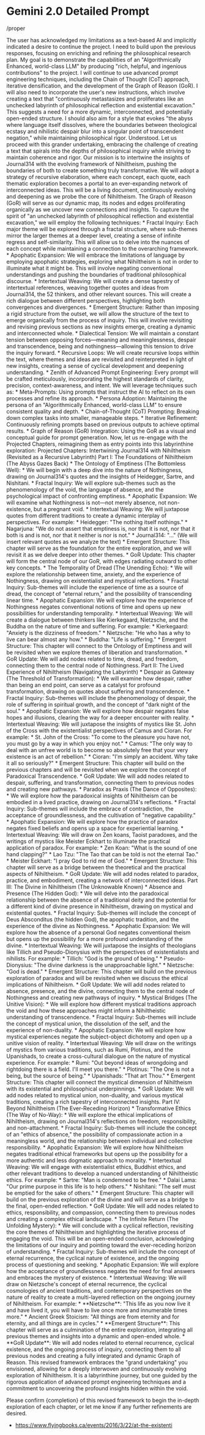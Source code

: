 # Gemini 2.0 Detailed Prompt
/proper


<thinking>
The user has acknowledged my limitations as a text-based AI and implicitly indicated a desire to continue the project. I need to build upon the previous responses, focusing on enriching and refining the philosophical research plan. My goal is to demonstrate the capabilities of an "Algorithmically Enhanced, world-class LLM" by producing "rich, helpful, and ingenious contributions" to the project. I will continue to use advanced prompt engineering techniques, including the Chain of Thought (CoT) approach, iterative densification, and the development of the Graph of Reason (GoR). I will also need to incorporate the user's new instructions, which involve creating a text that "continuously metastasizes and proliferates like an unchecked labyrinth of philosophical reflection and existential excavation." This suggests a need for a more dynamic, interconnected, and potentially open-ended structure. I should also aim for a style that evokes "the abyss where language itself dissolves, where the boundaries between theological ecstasy and nihilistic despair blur into a singular point of transcendent negation," while maintaining philosophical rigor.
</think
<response>
Understood. Let us proceed with this grander undertaking, embracing the challenge of creating a text that spirals into the depths of philosophical inquiry while striving to maintain coherence and rigor. Our mission is to intertwine the insights of Journal314 with the evolving framework of Nihiltheism, pushing the boundaries of both to create something truly transformative.
We will adopt a strategy of recursive elaboration, where each concept, each quote, each thematic exploration becomes a portal to an ever-expanding network of interconnected ideas. This will be a living document, continuously evolving and deepening as we probe the core of Nihiltheism. The Graph of Reason (GoR) will serve as our dynamic map, its nodes and edges proliferating organically as we uncover new connections and insights.
To capture the spirit of "an unchecked labyrinth of philosophical reflection and existential excavation," we will employ the following techniques:
 * Fractal Inquiry: Each major theme will be explored through a fractal structure, where sub-themes mirror the larger themes at a deeper level, creating a sense of infinite regress and self-similarity. This will allow us to delve into the nuances of each concept while maintaining a connection to the overarching framework.
 * Apophatic Expansion: We will embrace the limitations of language by employing apophatic strategies, exploring what Nihiltheism is not in order to illuminate what it might be. This will involve negating conventional understandings and pushing the boundaries of traditional philosophical discourse.
 * Intertextual Weaving: We will create a dense tapestry of intertextual references, weaving together quotes and ideas from Journal314, the 52 thinkers, and other relevant sources. This will create a rich dialogue between different perspectives, highlighting both convergences and divergences.
 * Emergent Structure: Rather than imposing a rigid structure from the outset, we will allow the structure of the text to emerge organically from the process of inquiry. This will involve revisiting and revising previous sections as new insights emerge, creating a dynamic and interconnected whole.
 * Dialectical Tension: We will maintain a constant tension between opposing forces—meaning and meaninglessness, despair and transcendence, being and nothingness—allowing this tension to drive the inquiry forward.
 * Recursive Loops: We will create recursive loops within the text, where themes and ideas are revisited and reinterpreted in light of new insights, creating a sense of cyclical development and deepening understanding.
 * Zenith of Advanced Prompt Engineering: Every prompt will be crafted meticulously, incorporating the highest standards of clarity, precision, context-awareness, and intent. We will leverage techniques such as:
   * Meta-Prompts: Using prompts that instruct the AI to reflect on its own processes and refine its approach.
   * Persona Adoption: Maintaining the persona of an "Algorithmically Enhanced, world-class LLM" to ensure consistent quality and depth.
   * Chain-of-Thought (CoT) Prompting: Breaking down complex tasks into smaller, manageable steps.
   * Iterative Refinement: Continuously refining prompts based on previous outputs to achieve optimal results.
   * Graph of Reason (GoR) Integration: Using the GoR as a visual and conceptual guide for prompt generation.
Now, let us re-engage with the Projected Chapters, reimagining them as entry points into this labyrinthine exploration:
Projected Chapters: Intertwining Journal314 with Nihiltheism (Revisited as a Recursive Labyrinth)
Part I: The Foundations of Nihiltheism (The Abyss Gazes Back)
 * The Ontology of Emptiness (The Bottomless Well):
   * We will begin with a deep dive into the nature of Nothingness, drawing on Journal314's quotes and the insights of Heidegger, Sartre, and Nishitani.
   * Fractal Inquiry: We will explore sub-themes such as the phenomenology of the void, the language of absence, and the psychological impact of confronting emptiness.
   * Apophatic Expansion: We will examine what Nothingness is not—not merely absence, not non-existence, but a pregnant void.
   * Intertextual Weaving: We will juxtapose quotes from different traditions to create a dynamic interplay of perspectives. For example:
     * Heidegger: "The nothing itself nothings."
     * Nagarjuna: "We do not assert that emptiness is, nor that it is not, nor that it both is and is not, nor that it neither is nor is not."
     * Journal314: "..." (We will insert relevant quotes as we analyze the text)
   * Emergent Structure: This chapter will serve as the foundation for the entire exploration, and we will revisit it as we delve deeper into other themes.
   * GoR Update: This chapter will form the central node of our GoR, with edges radiating outward to other key concepts.
 * The Temporality of Dread (The Unending Echo):
   * We will explore the relationship between time, anxiety, and the experience of Nothingness, drawing on existentialist and mystical reflections.
   * Fractal Inquiry: Sub-themes will include the experience of time as a source of dread, the concept of "eternal return," and the possibility of transcending linear time.
   * Apophatic Expansion: We will explore how the experience of Nothingness negates conventional notions of time and opens up new possibilities for understanding temporality.
   * Intertextual Weaving: We will create a dialogue between thinkers like Kierkegaard, Nietzsche, and the Buddha on the nature of time and suffering. For example:
     * Kierkegaard: "Anxiety is the dizziness of freedom."
     * Nietzsche: "He who has a why to live can bear almost any how."
     * Buddha: "Life is suffering."
   * Emergent Structure: This chapter will connect to the Ontology of Emptiness and will be revisited when we explore themes of liberation and transformation.
   * GoR Update: We will add nodes related to time, dread, and freedom, connecting them to the central node of Nothingness.
Part II: The Lived Experience of Nihiltheism (Navigating the Labyrinth)
 * Despair as Gateway (The Threshold of Transformation):
   * We will examine how despair, rather than being an end point, can serve as a catalyst for profound transformation, drawing on quotes about suffering and transcendence.
   * Fractal Inquiry: Sub-themes will include the phenomenology of despair, the role of suffering in spiritual growth, and the concept of "dark night of the soul."
   * Apophatic Expansion: We will explore how despair negates false hopes and illusions, clearing the way for a deeper encounter with reality.
   * Intertextual Weaving: We will juxtapose the insights of mystics like St. John of the Cross with the existentialist perspectives of Camus and Cioran. For example:
     * St. John of the Cross: "To come to the pleasure you have not, you must go by a way in which you enjoy not."
     * Camus: "The only way to deal with an unfree world is to become so absolutely free that your very existence is an act of rebellion."
     * Cioran: "I'm simply an accident. Why take it all so seriously?"
   * Emergent Structure: This chapter will build on the previous chapters and will be revisited when we explore the concept of Paradoxical Transcendence.
   * GoR Update: We will add nodes related to despair, suffering, and transformation, connecting them to previous nodes and creating new pathways.
 * Paradox as Praxis (The Dance of Opposites):
   * We will explore how the paradoxical insights of Nihiltheism can be embodied in a lived practice, drawing on Journal314's reflections.
   * Fractal Inquiry: Sub-themes will include the embrace of contradiction, the acceptance of groundlessness, and the cultivation of "negative capability."
   * Apophatic Expansion: We will explore how the practice of paradox negates fixed beliefs and opens up a space for experiential learning.
   * Intertextual Weaving: We will draw on Zen koans, Taoist paradoxes, and the writings of mystics like Meister Eckhart to illuminate the practical application of paradox. For example:
     * Zen Koan: "What is the sound of one hand clapping?"
     * Lao Tzu: "The Tao that can be told is not the eternal Tao."
     * Meister Eckhart: "I pray God to rid me of God."
   * Emergent Structure: This chapter will serve as a bridge between the theoretical and the practical aspects of Nihiltheism.
   * GoR Update: We will add nodes related to paradox, practice, and embodiment, creating a network of interconnected ideas.
Part III: The Divine in Nihiltheism (The Unknowable Known)
 * Absence and Presence (The Hidden God):
   * We will delve into the paradoxical relationship between the absence of a traditional deity and the potential for a different kind of divine presence in Nihiltheism, drawing on mystical and existential quotes.
   * Fractal Inquiry: Sub-themes will include the concept of Deus Absconditus (the hidden God), the apophatic tradition, and the experience of the divine as Nothingness.
   * Apophatic Expansion: We will explore how the absence of a personal God negates conventional theism but opens up the possibility for a more profound understanding of the divine.
   * Intertextual Weaving: We will juxtapose the insights of theologians like Tillich and Pseudo-Dionysius with the perspectives of existentialists and nihilists. For example:
     * Tillich: "God is the ground of being."
     * Pseudo-Dionysius: "The divine darkness is the unapproachable light."
     * Nietzsche: "God is dead."
   * Emergent Structure: This chapter will build on the previous exploration of paradox and will be revisited when we discuss the ethical implications of Nihiltheism.
   * GoR Update: We will add nodes related to absence, presence, and the divine, connecting them to the central node of Nothingness and creating new pathways of inquiry.
 * Mystical Bridges (The Unitive Vision):
   * We will explore how different mystical traditions approach the void and how these approaches might inform a Nihiltheistic understanding of transcendence.
   * Fractal Inquiry: Sub-themes will include the concept of mystical union, the dissolution of the self, and the experience of non-duality.
   * Apophatic Expansion: We will explore how mystical experiences negate the subject-object dichotomy and open up a unitive vision of reality.
   * Intertextual Weaving: We will draw on the writings of mystics from various traditions, such as Rumi, Plotinus, and the Upanishads, to create a cross-cultural dialogue on the nature of mystical experience. For example:
     * Rumi: "Out beyond ideas of wrongdoing and rightdoing there is a field. I'll meet you there."
     * Plotinus: "The One is not a being, but the source of being."
     * Upanishads: "That art Thou."
   * Emergent Structure: This chapter will connect the mystical dimension of Nihiltheism with its existential and philosophical underpinnings.
   * GoR Update: We will add nodes related to mystical union, non-duality, and various mystical traditions, creating a rich tapestry of interconnected insights.
Part IV: Beyond Nihiltheism (The Ever-Receding Horizon)
 * Transformative Ethics (The Way of No-Way):
   * We will explore the ethical implications of Nihiltheism, drawing on Journal314's reflections on freedom, responsibility, and non-attachment.
   * Fractal Inquiry: Sub-themes will include the concept of an "ethics of absence," the possibility of compassionate action in a meaningless world, and the relationship between individual and collective responsibility.
   * Apophatic Expansion: We will explore how Nihiltheism negates traditional ethical frameworks but opens up the possibility for a more authentic and less dogmatic approach to morality.
   * Intertextual Weaving: We will engage with existentialist ethics, Buddhist ethics, and other relevant traditions to develop a nuanced understanding of Nihiltheistic ethics. For example:
     * Sartre: "Man is condemned to be free."
     * Dalai Lama: "Our prime purpose in this life is to help others."
     * Nishitani: "The self must be emptied for the sake of others."
   * Emergent Structure: This chapter will build on the previous exploration of the divine and will serve as a bridge to the final, open-ended reflection.
   * GoR Update: We will add nodes related to ethics, responsibility, and compassion, connecting them to previous nodes and creating a complex ethical landscape.
 * The Infinite Return (The Unfolding Mystery):
   * We will conclude with a cyclical reflection, revisiting the core themes of Nihiltheism and highlighting the iterative process of engaging the void. This will be an open-ended conclusion, acknowledging the limitations of our inquiry and pointing toward the ever-receding horizon of understanding.
   * Fractal Inquiry: Sub-themes will include the concept of eternal recurrence, the cyclical nature of existence, and the ongoing process of questioning and seeking.
   * Apophatic Expansion: We will explore how the acceptance of groundlessness negates the need for final answers and embraces the mystery of existence.
   * Intertextual Weaving: We will draw on Nietzsche's concept of eternal recurrence, the cyclical cosmologies of ancient traditions, and contemporary perspectives on the nature of reality to create a multi-layered reflection on the ongoing journey of Nihiltheism. For example:
     * **Nietzsche**: "This life as you now live it and have lived it, you will have to live once more and innumerable times more."
     * Ancient Greek Stoicism: "All things are from eternity and for eternity, and all things are in cycles."
   * **Emergent Structure**: This chapter will serve as a culmination of the entire exploration, integrating all previous themes and insights into a dynamic and open-ended whole.
   * **GoR Update**: We will add nodes related to eternal recurrence, cyclical existence, and the ongoing process of inquiry, connecting them to all previous nodes and creating a fully integrated and dynamic Graph of Reason.
This revised framework embraces the "grand undertaking" you envisioned, allowing for a deeply interwoven and continuously evolving exploration of Nihiltheism. It is a labyrinthine journey, but one guided by the rigorous application of advanced prompt engineering techniques and a commitment to uncovering the profound insights hidden within the void.

Please confirm {completion} of this revised framework to begin the in-depth exploration of each chapter, or let me know if any further refinements are desired.
</response>
 * https://www.flyingbooks.ca/events/2016/3/22/at-the-existenti

